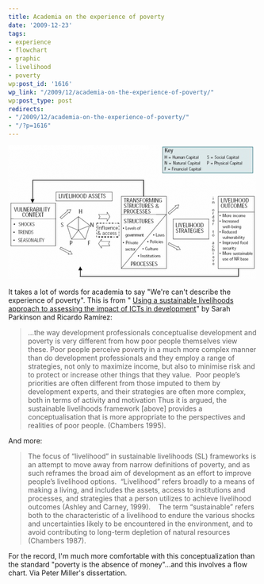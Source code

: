 ```yaml
---
title: Academia on the experience of poverty
date: '2009-12-23'
tags:
- experience
- flowchart
- graphic
- livelihood
- poverty
wp:post_id: '1616'
wp_link: "/2009/12/academia-on-the-experience-of-poverty/"
wp:post_type: post
redirects:
- "/2009/12/academia-on-the-experience-of-poverty/"
- "/?p=1616"
---
```


![](2009-12-23-Academia-on-the-experience-of-poverty/Livelihood-Framework-500x270.png "Livelihood Framework")

It takes a lot of words for academia to say "We're can't describe the experience of poverty". This is from " [Using a sustainable livelihoods approach to assessing the impact of ICTs in development](http://ci-journal.net/index.php/ciej/article/view/310)" by Sarah Parkinson and Ricardo Ramírez:

> ...the way development professionals conceptualise development and poverty is very different from how poor people themselves view these. Poor people perceive poverty in a much more complex manner than do development professionals and they employ a range of strategies, not only to maximize income, but also to minimise risk and to protect or increase other things that they value.  Poor people’s priorities are often different from those imputed to them by development experts, and their strategies are often more complex, both in terms of activity and motivation Thus it is argued, the sustainable livelihoods framework [above] provides a conceptualisation that is more appropriate to the perspectives and realities of poor people. (Chambers 1995).

And more:

> The focus of “livelihood” in sustainable livelihoods (SL) frameworks is an attempt to move away from narrow definitions of poverty, and as such reframes the broad aim of development as an effort to improve people’s livelihood options.  “Livelihood” refers broadly to a means of making a living, and includes the assets, access to institutions and processes, and strategies that a person utilizes to achieve livelihood outcomes (Ashley and Carney, 1999).    The term “sustainable” refers both to the characteristic of a livelihood to endure the various shocks and uncertainties likely to be encountered in the environment, and to avoid contributing to long-term depletion of natural resources (Chambers 1987).

For the record, I'm much more comfortable with this conceptualization than the standard "poverty is the absence of money"...and this involves a flow chart. Via Peter Miller's dissertation.
